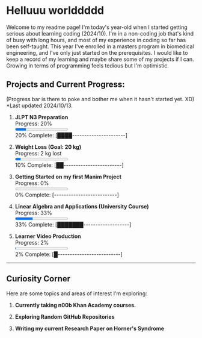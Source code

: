 # Helluuu worlddddd
Welcome to my readme page! I'm today's year-old when I started getting serious about learning coding (2024/10). 
I'm in a non-coding job that's kind of busy with long hours, and most of my experience in coding so far has been self-taught. This year I've enrolled in a masters program in biomedical engineering, and I've only just started on the prerequisites. I would like to keep a record of my learning and maybe share some of my projects if I can. Growing in terms of programming feels tedious but I'm optimistic. 

## Projects and Current Progress: 
(Progress bar is there to poke and bother me when it hasn't started yet. XD) *Last updated 2024/10/13. 

1. **JLPT N3 Preparation**  
   Progress: 20%  
   <progress value="20" max="100"></progress>  
   20% Complete: [████----------------------]

2. **Weight Loss (Goal: 20 kg)**  
   Progress: 2 kg lost  
   <progress value="10" max="100"></progress>  
   10% Complete: [██------------------------]

3. **Getting Started on my first Manim Project**  
   Progress: 0%  
   <progress value="0" max="100"></progress>  
   0% Complete: [--------------------------]

4. **Linear Algebra and Applications (University Course)**  
   Progress: 33%  
   <progress value="33" max="100"></progress>  
   33% Complete: [███████-------------------]

5. **Learner Video Production**  
   Progress: 2%  
   <progress value="2" max="100"></progress>  
   2% Complete: [█--------------------------]

---

## Curiosity Corner
Here are some topics and areas of interest I'm exploring:

1. **Currently taking n00b Khan Academy courses.**  

2. **Exploring Random GitHub Repositories**  

3. **Writing my current Research Paper on Horner's Syndrome**  
  
